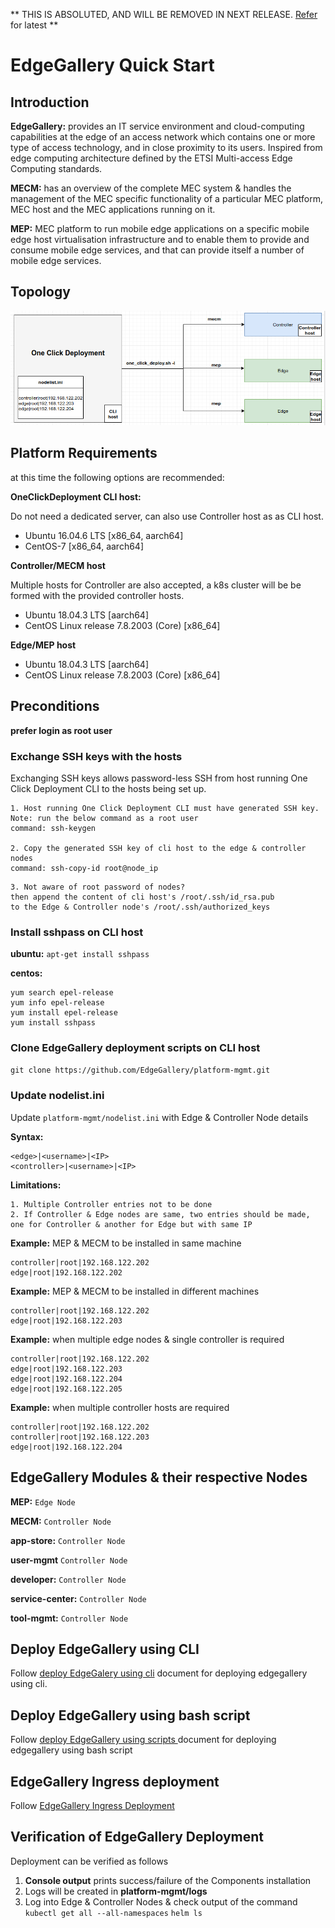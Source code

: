 
** THIS IS ABSOLUTED, AND WILL BE REMOVED IN NEXT RELEASE. [Refer](../README.md) for latest **

# EdgeGallery Quick Start
## Introduction
**EdgeGallery:** provides an IT service environment and cloud-computing capabilities at the edge of an access network
which contains one or more type of access technology, and in close proximity to its users.
Inspired from edge computing architecture defined by the ETSI Multi-access Edge Computing standards.

**MECM:** has an overview of the complete MEC system & handles the management of the MEC specific functionality of a
particular MEC platform, MEC host and the MEC applications running on it.

**MEP:**  MEC platform to run mobile edge applications on a specific mobile edge host virtualisation
infrastructure and to enable them to provide and consume mobile edge services, and that can provide itself a number of
mobile edge services.

## Topology
![Topology of One Click deployment](doc/arch-images/One_click_deployment_arch.png)
## Platform Requirements
 at this time the following options are recommended:

**OneClickDeployment CLI host:**

Do not need a dedicated server, can also use Controller host as as CLI host.
 - Ubuntu 16.04.6 LTS [x86_64, aarch64]
 - CentOS-7  [x86_64, aarch64]

**Controller/MECM host**

Multiple hosts for Controller are also accepted, a k8s cluster will be be formed with the provided controller hosts.
 - Ubuntu 18.04.3 LTS [aarch64]
 - CentOS Linux release 7.8.2003 (Core)  [x86_64]

**Edge/MEP host**
 - Ubuntu 18.04.3 LTS [aarch64]
 - CentOS Linux release 7.8.2003 (Core)  [x86_64]

## Preconditions
**prefer login as root user**
### Exchange SSH keys with the hosts
Exchanging SSH keys allows password-less SSH from host running One Click Deployment  CLI to the hosts being set up.
```
1. Host running One Click Deployment CLI must have generated SSH key.
Note: run the below command as a root user
command: ssh-keygen

2. Copy the generated SSH key of cli host to the edge & controller nodes
command: ssh-copy-id root@node_ip
```
```
3. Not aware of root password of nodes?
then append the content of cli host's /root/.ssh/id_rsa.pub
to the Edge & Controller node's /root/.ssh/authorized_keys
```
### Install sshpass on CLI host
**ubuntu:**
`apt-get install sshpass`

**centos:**
```
yum search epel-release
yum info epel-release
yum install epel-release
yum install sshpass
```
### Clone EdgeGallery deployment scripts on CLI host
`git clone https://github.com/EdgeGallery/platform-mgmt.git`
### Update nodelist.ini
Update `platform-mgmt/nodelist.ini` with Edge & Controller Node details

**Syntax:**
```
<edge>|<username>|<IP>
<controller>|<username>|<IP>
```
**Limitations:**
```
1. Multiple Controller entries not to be done
2. If Controller & Edge nodes are same, two entries should be made, one for Controller & another for Edge but with same IP
```
**Example:** MEP & MECM to be installed in same machine
```
controller|root|192.168.122.202
edge|root|192.168.122.202
```
**Example:** MEP & MECM to be installed in different machines
```
controller|root|192.168.122.202
edge|root|192.168.122.203
```
**Example:** when multiple edge nodes & single controller is required
```
controller|root|192.168.122.202
edge|root|192.168.122.203
edge|root|192.168.122.204
edge|root|192.168.122.205
```
**Example:** when multiple controller hosts are required
```
controller|root|192.168.122.202
controller|root|192.168.122.203
edge|root|192.168.122.204
```
## EdgeGallery Modules & their respective Nodes
**MEP:**  `Edge Node`

**MECM:** `Controller Node`

**app-store:** `Controller Node`

**user-mgmt** `Controller Node`

**developer:** `Controller Node`

**service-center:** `Controller Node`

**tool-mgmt:** `Controller Node`

## Deploy EdgeGallery using CLI
Follow [deploy EdgeGalery using cli](doc/deploy_edgegallery_with_cli.md) document for deploying edgegallery using cli.

## Deploy EdgeGallery using bash script
Follow [deploy EdgeGallery using scripts ](doc/deploy_edgegallery_with_scripts.md) document for deploying edgegallery using bash script

## EdgeGallery Ingress deployment
Follow [EdgeGallery Ingress Deployment](doc/edgegallery_ingress_deployment.md)

## Verification of EdgeGallery Deployment
Deployment can be verified as follows
1. **Console output** prints success/failure of the Components installation
2. Logs will be created in **platform-mgmt/logs**
3. Log into Edge & Controller Nodes & check output of the command
`kubectl get all --all-namespaces`
`helm ls`
